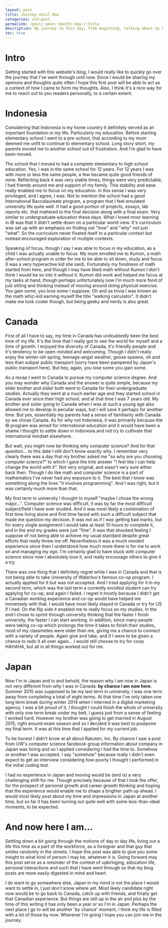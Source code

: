 ```yaml
---
layout: post
title: Journey Until Now
categories: old-post
permalink: /post/:year/:month/:day:/:title
description: My journey to this day, from beginning, talking about my background and how I came to be the way I am
toc: true
---
```


# Intro
Getting started with this website's blog, I would really like to quickly go over the journey that I've went through until now.
Since I would be sharing my opinions and thoughts quite often I hope this first post will be able to act as a context of
how I came to form my thoughts. Also, I think it's a nice way for me to reach out to you readers personally, to a certain extent.

# Indonesia

Considering that Indonesia is my home country it definitely served as an important foundation in my life. Particularly my education.
Before starting elementary school I went to a pre-school, that according to my mum deemed me unfit to continue to elementary
school. Long story short, my parents moved me to another school out of frustration. And I'm glad to have been moved.

The school that I moved to had a complete elementary to high school education. Yes, I was in the same school for 12 years. For 12 years
I was with more or less the same people, a few became quite good friends of mine. Reflecting back it was very stable times, things were
very predictable, I had friends around me and support of my family. This stability and ease really enabled me to focus on my education.
In this sense I was very privileged, and I agree, I was. Not to mention the school had a good International Baccalaureate program,
a program that I feel emulated university life quite well. It had a good portion of projects, essays, lab reports etc.
that mattered to the final decision along with a final exam. Very similar to undergraduate education these days. What I loved most learning
in IB was that it didn't settle down on a particular world view. It's curriculum was set up with an emphasis on finding out "how"
and "why" not just "what". So the curriculum never fixated itself to a particular context but instead encouraged exploration of multiple contexts. 

Speaking of focus, though I say I was able to focus in my education, as a child I was actually unable to focus. My mum enrolled me to Kumon, a math after-school
program in order for me to be able to sit down, study and focus (I was a very hyperactive kid she said). Fortunately my fondness of math
started from here, and though I may have liked math without Kumon I don't think I would be so into it without it. Kumon did work and helped me
focus at my tasks at hand, though perhaps unfortunately now I'm much more fond of just sitting and thinking instead of moving around doing physical
exercise. You gain some, you lose some I suppose. Oh and as trivia I was known as the math whiz-kid earning myself the title "walking calculator".
It didn't make me look cooler though, but being geeky and nerdy is also great. 

# Canada

First of all I have to say, my time in Canada has undoubtedly been the best time of my life. It's the time that I really got to see the world
for myself and a time of growth. I enjoyed the diversity of Canada, it's friendly people and it's tendency to be open-minded and welcoming.
Though I didn't really enjoy the winter-ish spring, teenage-angst weather, goose spawns, oh and less than subpar public transport (sorry have been
pampered by Japan's public transport here). But hey, again, you lose some you gain some.

As a recap I went to Canada to pursue my computer science degree. And you may wonder why Canada and the answer is quite simple, because my elder
brother and sister both went to Canada for their undergraduate studies. Actually they went at a much earlier age and they started school in Canada
ever since their high school, and at that time I was 7 years old. My brother and sister going to Canada when I was at such a young age also
allowed me to develop in peculiar ways, but I will save it perhaps for another time. But yes, essentially my parents had a sense of familiarity
with Canada so we chose Canada. As for why not Indonesia, it was primarily because the IB program was aimed for international education and it would
have been a shame I thought to settle down in Indonesia and not try to cultivate that international mindset elsewhere.

But wait, you might now be thinking why computer science? And for that question... to this date I still don't know exactly why. I remember very clearly
there was a day that my brother asked me "so why are you choosing computer science?" to which I gave the trite answer "I feel like I can help change
the world with it". Not very original, and wasn't very sure either back then. Though I do like math and computer science is a part of mathematics I've never
had any exposure to it. The best that I know was something along the lines "it involves programming". And I was right, but it was certainly much more than
that.

My first term in university I thought to myself "maybe I chose the wrong major...". Computer science was difficult, it was by far the most difficult
subject/field I have ever studied. And it was most likely a combination of first time living alone and first time faced with such a difficult subject
that made me question my decision. It was not as if I was getting bad marks, but for every single assignment I would take at least 10 hours
to complete it, and in the end my grades were just "fine". It was that shocked feeling I suppose of not being able to achieve my usual standard
despite great efforts that really threw me off. Nevertheless it was a much needed experience since then I understood how much more there is for me
to work on and managing my ego. I'm certainly glad to have stuck with computer science since now I absolutely love it, and really encourage others
to give it a try.

There was one thing that I definitely regret while I was in Canada and that is not being able to take University of Waterloo's famous co-op program.
I actually applied for it but was not accepted. And I tried applying for it in my second term, which was the last term a currently enrolled
student can try applying for co-op, and again I failed. I regret it mostly because I didn't get a Canadian working experience and co-op would have
helped me immensely with that. I would have most likely stayed in Canada or try for US if I had. On the flip side it enabled me to really focus on
my studies. In the end I chose to sprint through university thinking that the faster I finish university, the faster I can start working. In addition,
since many people were taking co-op which prolongs the time it takes to finish their studies, most of my classmetes were older than me, giving me
a chance to connect with a variety of people. Again give and take, and if I were to be given a chance to redo it all over again... I would still choose
to try for coop HAHAHA, but all in all things worked out for me.

# Japan

Now I'm in Japan and lo and behold, the reason why I am now in Japan is not very different from why I was in Canada: <b>by chance I am now here</b>.
Summer 2015 was supposed to be my last term in university, I was one term away from completing a total of eight terms. At that time I've only taken
one long term break during winter 2014 when I interned in a digital marketing agency. I was a bit proud of it, I thought I could finish
the whole of university with only one term break under my belt, I guess just from a sense of feeling I worked hard. However my brother was going to
get married in August 2015, right around exam season and so I decided it was best to postpone my final term. It was at this time that I applied for
my current job.

To be honest I didn't know at all about Rakuten, Inc. By chance I saw a post from UW's computer science facebook group information about company
in Japan was hiring and so I applied considering I had the time to. Somehow or another I was accepted. I say "somehow" because really I didn't even
expect to get an interview considering how poorly I thought I performed in the initial coding test.

I had no experience in Japan and moving would be (and is) a very challenging shift for me. Though precisely because of that I took the offer, for the
prospect of personal growth and career growth thinking and hoping that the experience would enable me to shape a brighter path up ahead. I would
most likely post about my time and impressions in Japan at another time, but so far it has been turning out quite well with some less-than-ideal
moments, to be expected.

# And now here I am...

Settling down a bit going through the motions of day to day life, living out a life this time as a part of the workforce, as a foreigner and that guy
that smiles randomly in the streets. I hope this post was able to give you some insight to what kind of person I may be, whatever it is. Going
forward may this post serve as a reminder of the context of upbringing, education life, personal interactions and such that I have went through
so that my blog posts are more easily digested in mind and heart. 

I do want to go somewhere else, Japan in my mind is not the place I would want to settle in, I just don't know where yet. Most likely candidate right now
would be to go back to Canada, catch up with friends, and finally get that Canadian experience. But things are still up in the air and plus by the time
of this writing it has only been a year or so I'm in Japan. Perhaps the next place I go to will be another 'by chance' moment, I think my life is filled
with a lot of those by now. Wherever I'm going I hope you can join me in the journey.
